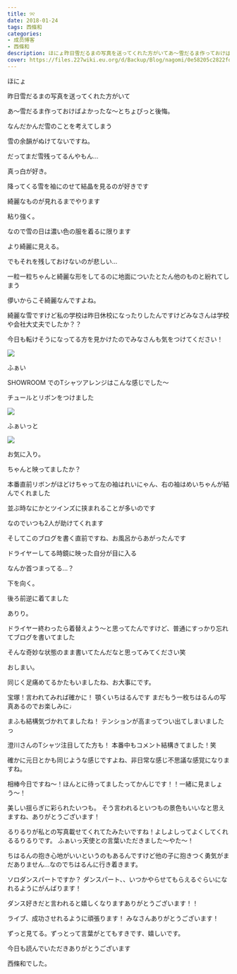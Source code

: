 ```yaml
---
title: ୨୧
date: 2018-01-24
tags: 西條和
categories: 
- 成员博客
- 西條和
description: ほにょ昨日雪だるまの写真を送ってくれた方がいてあ〜雪だるま作っておけばよかったな〜とちょぴっと後悔。なんだかんだ雪のことを考えてしまう...
cover: https://files.227wiki.eu.org/d/Backup/Blog/nagomi/0e58205c2822fda33b33a0732596c.jpg 
---
```







ほにょ






昨日雪だるまの写真を送ってくれた方がいて





あ〜雪だるま作っておけばよかったな〜とちょぴっと後悔。







なんだかんだ雪のことを考えてしまう






雪の余韻がぬけてないですね。







だってまだ雪残ってるんやもん…







真っ白が好き。








降ってくる雪を袖にのせて結晶を見るのが好きです








綺麗なものが見れるまでやります





粘り強く。








なので雪の日は濃い色の服を着るに限ります







より綺麗に見える。









でもそれを残しておけないのが悲しい…








一粒一粒ちゃんと綺麗な形をしてるのに地面についたとたん他のものと紛れてしまう







儚いからこそ綺麗なんですよね。







綺麗な雪ですけど私の学校は昨日休校になったりしたんですけどみなさんは学校や会社大丈夫でしたか？？





今日も転けそうになってる方を見かけたのでみなさんも気をつけてください！












![](https://files.227wiki.eu.org/d/Backup/Blog/nagomi/0e58205c2822fda33b33a0732596c.jpg)







ふぁい






SHOWROOM でのTシャツアレンジはこんな感じでした〜





チュールとリボンをつけました







![](https://files.227wiki.eu.org/d/Backup/Blog/nagomi/0e58205c2822fda33b33a0732596c-01.jpg)





ふぁいっと




![](https://files.227wiki.eu.org/d/Backup/Blog/nagomi/0e58205c2822fda33b33a0732596c-02.jpg)







お気に入り。





ちゃんと映ってましたか？







本番直前リボンがほどけちゃって左の袖はれいにゃん、右の袖はめいちゃんが結んでくれました




並ぶ時なにかとツインズに挟まれることが多いのです






なのでいつも2人が助けてくれます












そしてこのブログを書く直前ですね、お風呂からあがったんです







ドライヤーしてる時鏡に映った自分が目に入る







なんか首つまってる…？







下を向く。








後ろ前逆に着てました







ありり。







ドライヤー終わったら着替えよう〜と思ってたんですけど、普通にすっかり忘れてブログを書いてました








そんな奇妙な状態のまま書いてたんだなと思ってみてください笑










おしまい。










同じく足痛めてるかたもいましたね、お大事にです。



宝塚！言われてみれば確かに！
顎くいちはるんです
まだもう一枚ちはるんの写真あるのでお楽しみに♩



まふも結構気づかれてましたね！
テンションが高まってつい出てしまいましたっ





澄川さんのTシャツ注目してた方も！
本番中もコメント結構きてました！笑





確かに元日とかも同じような感じですよね、非日常な感じ不思議な感覚になりますね。





相棒今日ですね〜！ほんとに待ってましたってかんじです！！一緒に見ましょう〜！






美しい揺らぎに彩られたいつも。
そう言われるといつもの景色もいいなと思えますね、ありがとうございます！





るりるりが私との写真載せてくれてたみたいですね！よしよしってよくしてくれるるりるりです。
ふぁいっ天使との言葉いただきました〜やた〜！




ちはるんの抱き心地がいいというのもあるんですけど他の子に抱きつく勇気がまだありません…なのでちはるんに行き着きます。





ソロダンスパートですか？
ダンスパート、、いつかやらせてもらえるぐらいになれるようにがんばります！

ダンス好きだと言われると嬉しくなりますありがとうございます！！






ライブ、成功させれるように頑張ります！
みなさんありがとうございます！




ずっと見てる。ずっとって言葉がとてもすきです、嬉しいです。








今日も読んでいただきありがとうございます






西條和でした。


